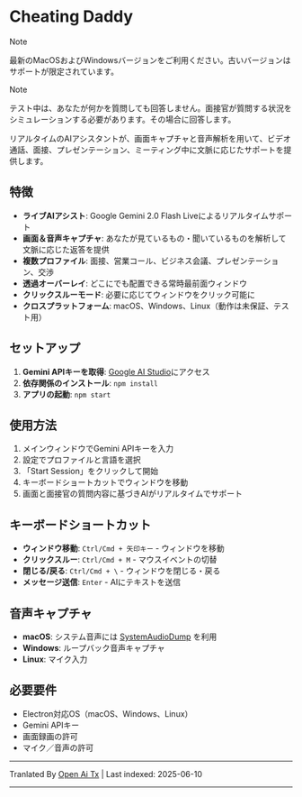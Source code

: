 # Cheating Daddy

> [!NOTE]  
> 最新のMacOSおよびWindowsバージョンをご利用ください。古いバージョンはサポートが限定されています。

> [!NOTE]  
> テスト中は、あなたが何かを質問しても回答しません。面接官が質問する状況をシミュレーションする必要があります。その場合に回答します。

リアルタイムのAIアシスタントが、画面キャプチャと音声解析を用いて、ビデオ通話、面接、プレゼンテーション、ミーティング中に文脈に応じたサポートを提供します。

## 特徴

- **ライブAIアシスト**: Google Gemini 2.0 Flash Liveによるリアルタイムサポート
- **画面＆音声キャプチャ**: あなたが見ているもの・聞いているものを解析して文脈に応じた返答を提供
- **複数プロファイル**: 面接、営業コール、ビジネス会議、プレゼンテーション、交渉
- **透過オーバーレイ**: どこにでも配置できる常時最前面ウィンドウ
- **クリックスルーモード**: 必要に応じてウィンドウをクリック可能に
- **クロスプラットフォーム**: macOS、Windows、Linux（動作は未保証、テスト用）

## セットアップ

1. **Gemini APIキーを取得**: [Google AI Studio](https://aistudio.google.com/apikey)にアクセス
2. **依存関係のインストール**: `npm install`
3. **アプリの起動**: `npm start`

## 使用方法

1. メインウィンドウでGemini APIキーを入力
2. 設定でプロファイルと言語を選択
3. 「Start Session」をクリックして開始
4. キーボードショートカットでウィンドウを移動
5. 画面と面接官の質問内容に基づきAIがリアルタイムでサポート

## キーボードショートカット

- **ウィンドウ移動**: `Ctrl/Cmd + 矢印キー` - ウィンドウを移動
- **クリックスルー**: `Ctrl/Cmd + M` - マウスイベントの切替
- **閉じる/戻る**: `Ctrl/Cmd + \` - ウィンドウを閉じる・戻る
- **メッセージ送信**: `Enter` - AIにテキストを送信

## 音声キャプチャ

- **macOS**: システム音声には [SystemAudioDump](https://github.com/Mohammed-Yasin-Mulla/Sound) を利用
- **Windows**: ループバック音声キャプチャ
- **Linux**: マイク入力

## 必要要件

- Electron対応OS（macOS、Windows、Linux）
- Gemini APIキー
- 画面録画の許可
- マイク／音声の許可

---

Tranlated By [Open Ai Tx](https://github.com/OpenAiTx/OpenAiTx) | Last indexed: 2025-06-10

---